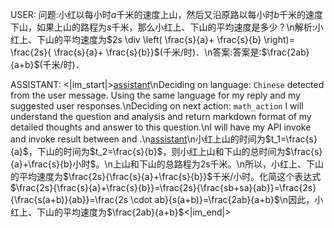 USER: 问题:小红以每小时$a$千米的速度上山，然后又沿原路以每小时$b$千米的速度下山，如果上山的路程为$s$千米，那么小红上、下山的平均速度是多少？\n解析:小红上、下山的平均速度为$2s \div \left( \frac{s}{a}+ \frac{s}{b} \right)= \frac{2s}{ \frac{s}{a}+ \frac{s}{b}}$(千米/时)．\n答案:答案是:$\frac{2ab}{a+b}$(千米/时)．

ASSISTANT: <|im_start|>[assistant](#inner_monologue)\nDeciding on language: `Chinese` detected from the user message. Using the same language for my reply and my suggested user responses.\nDeciding on next action: `math_action` I will understand the question and analysis and return markdown format of my detailed thoughts and answer to this question.\nI will have my API invoke and invoke result between <thought> and </thought>.\n[assistant](#math_action)\n小红上山的时间为$t_1=\frac{s}{a}$，下山的时间为$t_2=\frac{s}{b}$，则小红上山和下山的总时间为$\frac{s}{a}+\frac{s}{b}小时$。\n上山和下山的总路程为2s千米。\n所以，小红上、下山的平均速度为$\frac{2s}{\frac{s}{a}+\frac{s}{b}}$千米/小时。化简这个表达式$\frac{2s}{\frac{s}{a}+\frac{s}{b}}=\frac{2s}{\frac{sb+sa}{ab}}=\frac{2s}{\frac{s(a+b)}{ab}}=\frac{2s \cdot ab}{s(a+b)}=\frac{2ab}{a+b}$\n因此，小红上、下山的平均速度为$\frac{2ab}{a+b}$<|im_end|>
